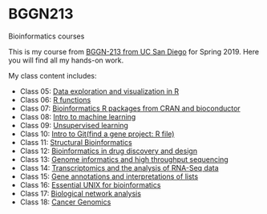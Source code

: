 # BGGN213
Bioinformatics courses 

This is my course from [BGGN-213 from UC San Diego](https://bioboot.github.io/bggn213_S19/) for Spring 2019. Here you will find all my hands-on work.


My class content includes:

- Class 05: [Data exploration and visualization in R ](class05/class05.md)
- Class 06: [R functions](class06/Class6.md)
- Class 07: [Bioinformatics R packages from CRAN and bioconductor](https://github.com/jvallscu/BGGN213/blob/master/class07/class07.md) 
- Class 08: [Intro to machine learning](class08/class08.md)
- Class 09: [Unsupervised learning](class09/Unsupervised_learning.md)
- Class 10: [Intro to Git(find a gene project: R file)](find_a_gene/find_a_gene.md)
- Class 11: [Structural Bioinformatics](class12/class12.md)
- Class 12: [Bioinformatics in drug discovery and design](class12part2/class12part2.md)
- Class 13: [Genome informatics and high throughput sequencing](class13//Class13.md)
- Class 14: [Transcriptomics and the analysis of RNA-Seq data ](class14/class14.md)
- Class 15: [Gene annotations and interpretations of lists](class15/class15.md)
- Class 16: [Essential UNIX for bioinformatics](class16/class16.md)
- Class 17: [Biological network analysis](class17/class17.md)
- Class 18: [Cancer Genomics](class18/class18.md)




